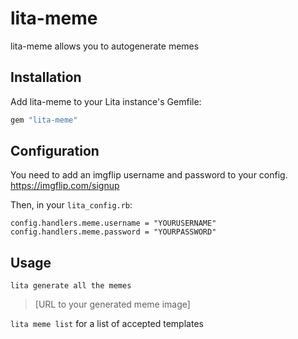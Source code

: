 # lita-meme

lita-meme allows you to autogenerate memes

## Installation

Add lita-meme to your Lita instance's Gemfile:

``` ruby
gem "lita-meme"
```

## Configuration

You need to add an imgflip username and password to your config. https://imgflip.com/signup

Then, in your `lita_config.rb`:
```
config.handlers.meme.username = "YOURUSERNAME"
config.handlers.meme.password = "YOURPASSWORD"
```

## Usage

`lita generate all the memes`
> [URL to your generated meme image]

`lita meme list` for a list of accepted templates
